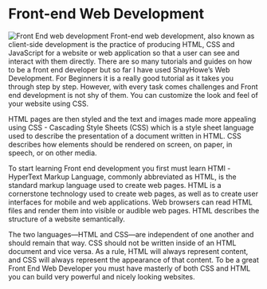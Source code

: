 # Front-end Web Development
![Front End web development](http://markmwaura.github.io/images/frontenddev.png)
Front-end web development, also known as client-side development is the practice of producing HTML, CSS and JavaScript for a website or web application so that a user can see and interact with them directly. There are so many tutorials and guides on how to be a front end developer but so far I have used ShayHowe’s Web Development. For Beginners it is a really good tutorial as it takes you through step by step. However, with every task comes challenges and Front end development is not shy of them. You can customize the look and feel of your website using CSS.


HTML pages are then styled and the text and images made more appealing using CSS - Cascading Style Sheets (CSS) which is a style sheet language used to describe the presentation of a document written in HTML. CSS describes how elements should be rendered on screen, on paper, in speech, or on other media.


To start learning Front end development you first must learn HTMl - HyperText Markup Language, commonly abbreviated as HTML, is the standard markup language used to create web pages. HTML is a cornerstone technology used to create web pages, as well as to create user interfaces for mobile and web applications. Web browsers can read HTML files and render them into visible or audible web pages. HTML describes the structure of a website semantically.


The two languages—HTML and CSS—are independent of one another and should remain that way. CSS should not be written inside of an HTML document and vice versa. As a rule, HTML will always represent content, and CSS will always represent the appearance of that content.
To be a great Front End Web Developer you must have masterly of both CSS and HTML you can build very powerful and nicely looking websites.